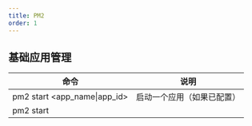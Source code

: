 ```yaml
---
title: PM2
order: 1
---
```

## 基础应用管理


| 命令                                  | 说明                                        |
|-------------------------------------|-------------------------------------------|
| pm2 start <app_name\|app_id>        | 启动一个应用（如果已配置）                             |
| pm2 start <script>                  | 启动一个脚本（如 pm2 start app.js）                |
| pm2 start npm -- start              | 启动一个 npm 脚本（如启动 npm start）                |
| pm2 start npm -- run <script_name>  | 启动指定的 npm 脚本（如 pm2 start npm -- run dev）  |
| pm2 stop <app_name\|app_id\|all>    | 停止一个或所有应用                                 |
| pm2 restart <app_name\|app_id\|all> | 重启一个或所有应用（服务会中断）                          |
| pm2 reload <app_name\|app_id\|all>  | 重载一个或所有应用（零秒停机，平滑重启）                      |
| pm2 delete <app_name\|app_id\|all>  | 从 PM2 列表中删除一个或所有应用                        |
| pm2 kill                            | 强制终止整个 PM2 守护进程（所有应用都会停止）                 |

:::info{title=提示}
`restart`和 `reload`的区别：`restart`会先停止再启动，会有短暂的服务中断。`reload`会逐个启动新进程，然后优雅关闭旧进程，适用于生产环境无缝更新。
:::

## 查看信息与监控

| 命令                           | 说明                                                         |
|------------------------------|----------|
| pm2 list或 pm2 ls或 pm2 status | 显示所有应用的状态列表 |
| pm2 info <app_name\|app_id>  | 显示某个应用的详细信息 |
| pm2 logs <app_name\|app_id>  |  显示某个应用的实时日志 |
| pm2 logs --lines <n> |显示日志并指定显示的历史行数（如 100） |
| pm2 flush | 清空所有日志文件（归档旧日志） |
| pm2 monit | 启动一个强大的实时终端仪表盘，查看进程详情 |

## 运维与扩展

| 命令                         | 说明                                                         |
|----------------------------|----------|
| pm2 startup                | 生成启动脚本，让 PM2 在系统重启后自动运行（需要 sudo） |
| pm2 unstartup              | 移除上面生成的启动脚本 |
| pm2 scale <app_name> <num> | 动态扩展集群应用的实例数量（如 pm2 scale my-app 4） |
| pm2 reset <app_name\|all> | 重置所有计数器和元数据 |

## 常用操作流程示例

动并守护一个应用

```shell
pm2 start app.js --name "my-api"
```

零停机部署/更新（最常用）

```shell
# 1. 更新代码后，简单地重载应用
pm2 reload my-api

# 2. 或者，如果你使用了配置文件
pm2 reload ecosystem.config.js --env production
```

查看日志

```shell
# 查看所有应用的实时日志
pm2 logs

# 只查看 ‘my-api’ 的日志，并显示最后 100 行
pm2 logs my-api --lines 100

# 清空旧的日志文件
pm2 flush
```

## 总结

掌握这些命令，基本上就能覆盖 90% 的日常开发和生产运维场景。核心命令记住 `start`, `stop`, `restart`, `reload`, `logs`, `list`和 `save`就足够了。对于更复杂的应用，一定要学会使用 `ecosystem.config.js`配置文件。
